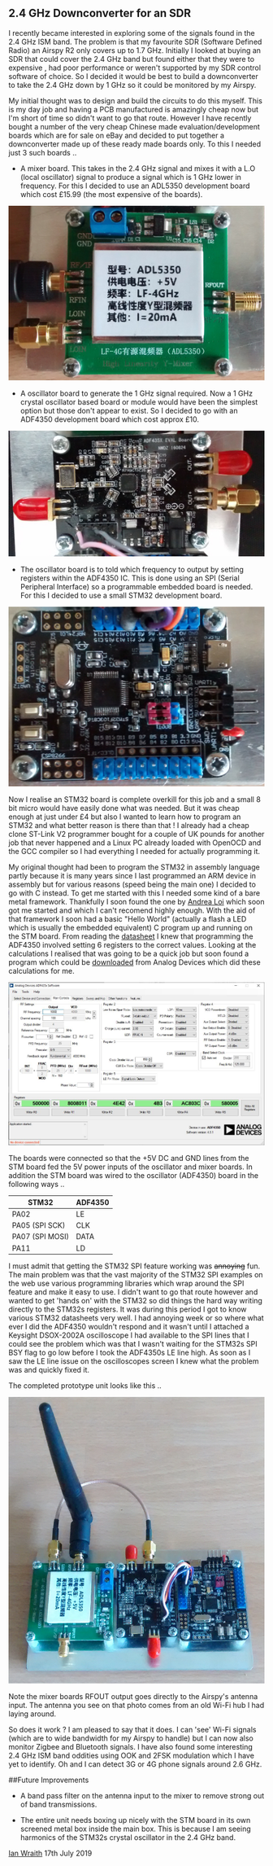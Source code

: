 ## 2.4 GHz Downconverter for an SDR

I recently became interested in exploring some of the signals found in the 2.4 GHz ISM band. The problem is that
my favourite SDR (Software Defined Radio) an Airspy R2 only covers up to 1.7 GHz. Initially I looked at buying an
SDR that could cover the 2.4 GHz band but found either that they were to expensive , had poor performance or
weren't supported by my SDR control software of choice. So I decided it would be best to build a downconverter to
take the 2.4 GHz down by 1 GHz so it could be monitored by my Airspy.

My initial thought was to design and build the circuits to do this myself. This is my day job and having a PCB
manufactured is amazingly cheap now but I'm short of time so didn't want to go that route. However I have
recently bought a number of the very cheap Chinese made evaluation/development boards which are for sale on eBay
and decided to put together a downconverter made up of these ready made boards only. To this I needed just 3 such
boards ..

* A mixer board. This takes in the 2.4 GHz signal and mixes it with a L.O (local oscillator) signal to produce a signal which is 1 GHz lower in frequency. For this I decided to use an ADL5350 development board which cost £15.99 (the most expensive of the boards).

![Mixer Board Photo](/images/Mixer_board.jpg)

* A oscillator board to generate the 1 GHz signal required. Now a 1 GHz crystal oscillator based board or module would have been the simplest option but those don't appear to exist. So I decided to go with an ADF4350 development board which cost approx £10.

![Oscillator Board Photo](/images/Synth_board.jpg)

* The oscillator board is to told which frequency to output by setting registers within the ADF4350 IC. This is done using an SPI (Serial Peripheral Interface) so a programmable embedded board is needed. For this I decided to use a small STM32 development board.

![Embedded Board Photo](/images/STM_board.jpg)

Now I realise an STM32 board is complete overkill for this job and a small 8 bit micro would have easily done what was needed. But it was cheap enough at just under £4 but also I wanted to learn how to program an STM32
and what better reason is there than that ! I already had a cheap clone ST-Link V2 programmer bought for a couple of UK pounds for another job that never happened and a Linux PC already loaded with OpenOCD and the GCC compiler
so I had everything I needed for actually programming it.

My original thought had been to program the STM32 in assembly language partly because it is many years since I last programmed an ARM device in assembly but for various reasons (speed being the main one) I
decided to go with C instead. To get me started with this I needed some kind of a bare metal framework. Thankfully I soon found the one by [Andrea Loi](https://github.com/al95/STM32-Bare-Metal) which soon got
me started and which I can't recomend highly enough. With the aid of that framework I soon had a basic "Hello World" (actually a flash a LED which is usually the embedded equivalent) C program up and running on
the STM board. From reading the [datasheet](https://www.analog.com/media/en/technical-documentation/data-sheets/ADF4350.pdf) I knew that programming the ADF4350 involved setting 6 registers to the correct
values. Looking at the calculations I realised that was going to be a quick job but soon found a program which could be [downloaded](https://www.analog.com/media/en/evaluation-boards-kits/evaluation-software/ADF435x_v4_5_0.zip) 
from Analog Devices which did these calculations for me.

![Screen shot](/images/ad_ss.jpg)

The boards were connected so that the +5V DC and GND lines from the STM board fed the 5V power inputs of the oscillator and mixer boards. In addition the STM board was wired to the oscillator (ADF4350)
board in the following ways ..

STM32 | ADF4350
----- | -------
PA02 | LE
PA05 (SPI SCK) | CLK
PA07 (SPI MOSI) | DATA
PA11 | LD

I must admit that getting the STM32 SPI feature working was ~~annoying~~ fun. The main problem was that the vast majority of the STM32 SPI examples on the web use various programming libraries which wrap around the 
SPI feature and make it easy to use. I didn't want to go that route however and wanted to get 'hands on' with the STM32 so did things the hard way writing directly to the STM32s registers. It was during this
period I got to know various STM32 datasheets very well. I had annoying week or so where what ever I did the ADF4350 wouldn't respond and it wasn't until I attached a Keysight DSOX-2002A oscilloscope I had
available to the SPI lines that I could see the problem which was that I wasn't waiting for the STM32s SPI BSY flag to go low before I took the ADF4350s LE line high. As soon as I saw the LE line issue on
the oscilloscopes screen I knew what the problem was and quickly fixed it.

The completed prototype unit looks like this ..

![Prototype photo](/images/full_unit.jpg)

Note the mixer boards RFOUT output goes directly to the Airspy's antenna input. The antenna you see on that photo comes from an old Wi-Fi hub I had laying around.

So does it work ? I am pleased to say that it does. I can 'see' Wi-Fi signals (which are to wide bandwidth for my Airspy to handle) but I can now also monitor Zigbee and Bluetooth signals. I have also found
some interesting 2.4 GHz ISM band oddities using OOK and 2FSK modulation which I have yet to identify. Oh and I can detect 3G or 4G phone signals around 2.6 GHz.

##Future Improvements

* A band pass filter on the antenna input to the mixer to remove strong out of band transmissions.

* The entire unit needs boxing up nicely with the STM board in its own screened metal box inside the main box. This is because I am seeing harmonics of the STM32s crystal oscillator in the 2.4 GHz band.

[Ian Wraith](https://twitter.com/IanWraith) 17th July 2019
